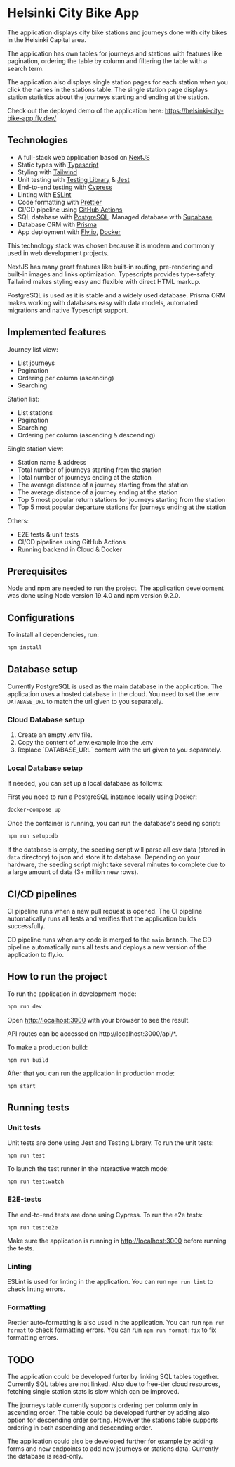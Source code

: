 # Helsinki City Bike App

The application displays city bike stations and journeys done with city bikes in the Helsinki Capital area.

The application has own tables for journeys and stations with features like pagination, ordering the table by column and filtering the table with a search term.

The application also displays single station pages for each station when you click the names in the stations table. The single station page displays station statistics about the journeys starting and ending at the station.

Check out the deployed demo of the application here: https://helsinki-city-bike-app.fly.dev/

## Technologies

- A full-stack web application based on [NextJS](https://nextjs.org/)
- Static types with [Typescript](https://www.typescriptlang.org/)
- Styling with [Tailwind](https://tailwindcss.com/)
- Unit testing with [Testing Library](https://testing-library.com/) & [Jest](https://jestjs.io/)
- End-to-end testing with [Cypress](https://www.cypress.io/)
- Linting with [ESLint](https://eslint.org/)
- Code formatting with [Prettier](https://prettier.io/)
- CI/CD pipeline using [GitHub Actions](https://github.com/features/actions)
- SQL database with [PostgreSQL](https://www.postgresql.org/). Managed database with [Supabase](https://supabase.com)
- Database ORM with [Prisma](https://www.prisma.io/)
- App deployment with [Fly.io](https://fly.io/), [Docker](https://www.docker.com/)

This technology stack was chosen because it is modern and commonly used in web development projects.

NextJS has many great features like built-in routing, pre-rendering and built-in images and links optimization. Typescripts provides type-safety. Tailwind makes styling easy and flexible with direct HTML markup.

PostgreSQL is used as it is stable and a widely used database. Prisma ORM makes working with databases easy with data models, automated migrations and native Typescript support.

## Implemented features

Journey list view:

- List journeys
- Pagination
- Ordering per column (ascending)
- Searching

Station list:

- List stations
- Pagination
- Searching
- Ordering per column (ascending & descending)

Single station view:

- Station name & address
- Total number of journeys starting from the station
- Total number of journeys ending at the station
- The average distance of a journey starting from the station
- The average distance of a journey ending at the station
- Top 5 most popular return stations for journeys starting from the station
- Top 5 most popular departure stations for journeys ending at the station

Others:

- E2E tests & unit tests
- CI/CD pipelines using GitHub Actions
- Running backend in Cloud & Docker

## Prerequisites

[Node](https://nodejs.org/en/) and npm are needed to run the project. The application development was done using Node version 19.4.0 and npm version 9.2.0.

## Configurations

To install all dependencies, run:

```bash
npm install
```

## Database setup

Currently PostgreSQL is used as the main database in the application. The application uses a hosted database in the cloud. You need to set the .env `DATABASE_URL` to match the url given to you separately.

### Cloud Database setup

1. Create an empty .env file.
2. Copy the content of .env.example into the .env
3. Replace ´DATABASE_URL´ content with the url given to you separately.

### Local Database setup

If needed, you can set up a local database as follows:

First you need to run a PostgreSQL instance locally using Docker:

```bash
docker-compose up
```

Once the container is running, you can run the database's seeding script:

```bash
npm run setup:db
```

If the database is empty, the seeding script will parse all csv data (stored in `data` directory) to json and store it to database. Depending on your hardware, the seeding script might take several minutes to complete due to a large amount of data (3+ million new rows).

## CI/CD pipelines

CI pipeline runs when a new pull request is opened. The CI pipeline automatically runs all tests and verifies that the application builds successfully.

CD pipeline runs when any code is merged to the `main` branch. The CD pipeline automatically runs all tests and deploys a new version of the application to fly.io.

## How to run the project

To run the application in development mode:

```bash
npm run dev
```

Open [http://localhost:3000](http://localhost:3000) with your browser to see the result.

API routes can be accessed on http://localhost:3000/api/\*.

To make a production build:

```
npm run build
```

After that you can run the application in production mode:

```
npm start
```

## Running tests

### Unit tests

Unit tests are done using Jest and Testing Library. To run the unit tests:

```
npm run test
```

To launch the test runner in the interactive watch mode:

```
npm run test:watch
```

### E2E-tests

The end-to-end tests are done using Cypress. To run the e2e tests:

```
npm run test:e2e
```

Make sure the application is running in [http://localhost:3000](http://localhost:3000) before running the tests.

### Linting

ESLint is used for linting in the application. You can run `npm run lint` to check linting errors.

### Formatting

Prettier auto-formatting is also used in the application. You can run `npm run format` to check formatting errors. You can run `npm run format:fix` to fix formatting errors.

## TODO

The application could be developed furter by linking SQL tables together. Currently SQL tables are not linked. Also due to free-tier cloud resources, fetching single station stats is slow which can be improved.

The journeys table currently supports ordering per column only in ascending order. The table could be developed further by adding also option for descending order sorting. However the stations table supports ordering in both ascending and descending order.

The application could also be developed further for example by adding forms and new endpoints to add new journeys or stations data. Currently the database is read-only.
